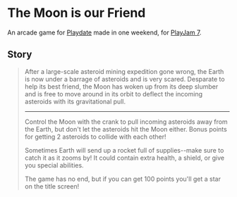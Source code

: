 # The Moon is our Friend

An arcade game for [Playdate](https://play.date/) made in one weekend, for [PlayJam 7](https://itch.io/jam/playjam-7).

## Story

> After a large-scale asteroid mining expedition gone wrong, the Earth is now under a barrage of asteroids and is very scared. Desparate to help its best friend, the Moon has woken up from its deep slumber and is free to move around in its orbit to deflect the incoming asteroids with its gravitational pull.
>
> ---
>
> Control the Moon with the crank to pull incoming asteroids away from the Earth, but don't let the asteroids hit the Moon either. Bonus points for getting 2 asteroids to collide with each other!
>
> Sometimes Earth will send up a rocket full of supplies--make sure to catch it as it zooms by! It could contain extra health, a shield, or give you special abilities.
>
> The game has no end, but if you can get 100 points you'll get a star on the title screen!
